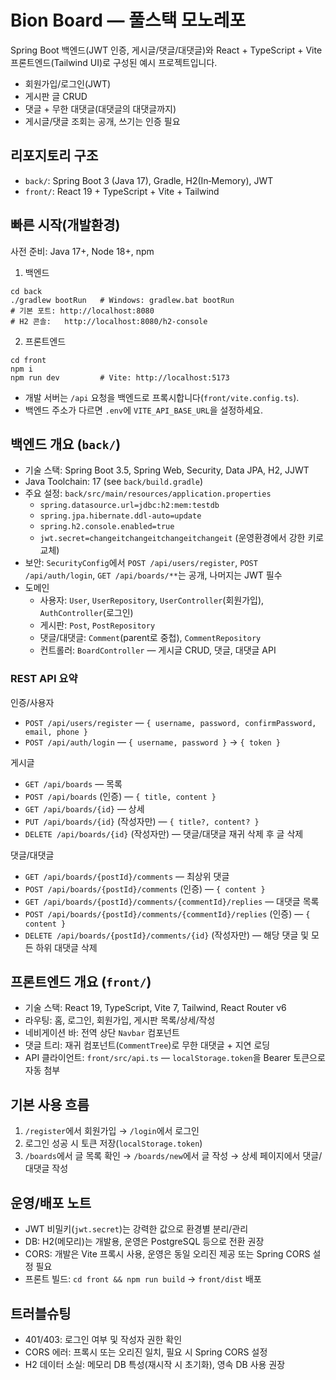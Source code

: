 ﻿# Bion Board — 풀스택 모노레포

Spring Boot 백엔드(JWT 인증, 게시글/댓글/대댓글)와 React + TypeScript + Vite 프론트엔드(Tailwind UI)로 구성된 예시 프로젝트입니다.

- 회원가입/로그인(JWT)
- 게시판 글 CRUD
- 댓글 + 무한 대댓글(대댓글의 대댓글까지)
- 게시글/댓글 조회는 공개, 쓰기는 인증 필요

## 리포지토리 구조
- `back/`: Spring Boot 3 (Java 17), Gradle, H2(In‑Memory), JWT
- `front/`: React 19 + TypeScript + Vite + Tailwind

## 빠른 시작(개발환경)
사전 준비: Java 17+, Node 18+, npm

1) 백엔드
```
cd back
./gradlew bootRun   # Windows: gradlew.bat bootRun
# 기본 포트: http://localhost:8080
# H2 콘솔:   http://localhost:8080/h2-console
```

2) 프론트엔드
```
cd front
npm i
npm run dev         # Vite: http://localhost:5173
```
- 개발 서버는 `/api` 요청을 백엔드로 프록시합니다(`front/vite.config.ts`).
- 백엔드 주소가 다르면 `.env`에 `VITE_API_BASE_URL`을 설정하세요.

## 백엔드 개요 (`back/`)
- 기술 스택: Spring Boot 3.5, Spring Web, Security, Data JPA, H2, JJWT
- Java Toolchain: 17 (see `back/build.gradle`)
- 주요 설정: `back/src/main/resources/application.properties`
  - `spring.datasource.url=jdbc:h2:mem:testdb`
  - `spring.jpa.hibernate.ddl-auto=update`
  - `spring.h2.console.enabled=true`
  - `jwt.secret=changeitchangeitchangeitchangeit` (운영환경에서 강한 키로 교체)
- 보안: `SecurityConfig`에서 `POST /api/users/register`, `POST /api/auth/login`, `GET /api/boards/**`는 공개, 나머지는 JWT 필수
- 도메인
  - 사용자: `User`, `UserRepository`, `UserController`(회원가입), `AuthController`(로그인)
  - 게시판: `Post`, `PostRepository`
  - 댓글/대댓글: `Comment`(parent로 중첩), `CommentRepository`
  - 컨트롤러: `BoardController` — 게시글 CRUD, 댓글, 대댓글 API

### REST API 요약
인증/사용자
- `POST /api/users/register`  — `{ username, password, confirmPassword, email, phone }`
- `POST /api/auth/login`      — `{ username, password }` → `{ token }`

게시글
- `GET /api/boards`                        — 목록
- `POST /api/boards` (인증)                — `{ title, content }`
- `GET /api/boards/{id}`                   — 상세
- `PUT /api/boards/{id}` (작성자만)        — `{ title?, content? }`
- `DELETE /api/boards/{id}` (작성자만)     — 댓글/대댓글 재귀 삭제 후 글 삭제

댓글/대댓글
- `GET /api/boards/{postId}/comments`                          — 최상위 댓글
- `POST /api/boards/{postId}/comments` (인증)                   — `{ content }`
- `GET /api/boards/{postId}/comments/{commentId}/replies`       — 대댓글 목록
- `POST /api/boards/{postId}/comments/{commentId}/replies` (인증) — `{ content }`
- `DELETE /api/boards/{postId}/comments/{id}` (작성자만)        — 해당 댓글 및 모든 하위 대댓글 삭제

## 프론트엔드 개요 (`front/`)
- 기술 스택: React 19, TypeScript, Vite 7, Tailwind, React Router v6
- 라우팅: 홈, 로그인, 회원가입, 게시판 목록/상세/작성
- 네비게이션 바: 전역 상단 `Navbar` 컴포넌트
- 댓글 트리: 재귀 컴포넌트(`CommentTree`)로 무한 대댓글 + 지연 로딩
- API 클라이언트: `front/src/api.ts` — `localStorage.token`을 Bearer 토큰으로 자동 첨부

## 기본 사용 흐름
1) `/register`에서 회원가입 → `/login`에서 로그인
2) 로그인 성공 시 토큰 저장(`localStorage.token`)
3) `/boards`에서 글 목록 확인 → `/boards/new`에서 글 작성 → 상세 페이지에서 댓글/대댓글 작성

## 운영/배포 노트
- JWT 비밀키(`jwt.secret`)는 강력한 값으로 환경별 분리/관리
- DB: H2(메모리)는 개발용, 운영은 PostgreSQL 등으로 전환 권장
- CORS: 개발은 Vite 프록시 사용, 운영은 동일 오리진 제공 또는 Spring CORS 설정 필요
- 프론트 빌드: `cd front && npm run build` → `front/dist` 배포

## 트러블슈팅
- 401/403: 로그인 여부 및 작성자 권한 확인
- CORS 에러: 프록시 또는 오리진 일치, 필요 시 Spring CORS 설정
- H2 데이터 소실: 메모리 DB 특성(재시작 시 초기화), 영속 DB 사용 권장
